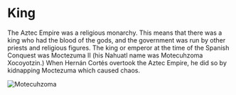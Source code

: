 # King

The Aztec Empire was a religious monarchy. This means that there was a king who had the blood of the gods, and the government was run by other priests and religious figures. The king or emperor at the time of the Spanish Conquest was Moctezuma II (his Nahuatl name was Motecuhzoma Xocoyotzin.) When Hernán Cortés overtook the Aztec Empire, he did so by kidnapping Moctezuma which caused chaos.

![Motecuhzoma](https://static.wikia.nocookie.net/deadliestfiction/images/1/1a/Moctezuma.jpg/revision/latest)
